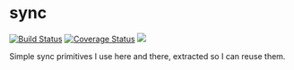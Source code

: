 # sync

[![Build Status](https://img.shields.io/github/workflow/status/caarlos0/sync/build?style=for-the-badge)](https://github.com/caarlos0/sync/actions?workflow=build)
[![Coverage Status](https://img.shields.io/codecov/c/gh/caarlos0/sync.svg?logo=codecov&style=for-the-badge)](https://codecov.io/gh/caarlos0/sync)
[![](http://img.shields.io/badge/godoc-reference-5272B4.svg?style=for-the-badge)](https://pkg.go.dev/github.com/caarlos0/sync/v6)

Simple sync primitives I use here and there, extracted so I can reuse them.

